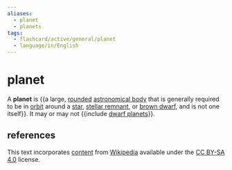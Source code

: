 ```yaml
---
aliases:
  - planet
  - planets
tags:
  - flashcard/active/general/planet
  - language/in/English
---
```


# planet

A __planet__ is {{a large, [rounded](hydrostatic%20equilibrium.md) [astronomical body](astronomical%20object.md) that is generally required to be in [orbit](orbit.md) around a [star](star.md), [stellar remnant](compact%20object.md), or [brown dwarf](brown%20dwarf.md), and is not one itself}}. It may or may not {{include [dwarf planets](dwarf%20planet.md)}}. <!--SR:!2025-03-15,192,310!2025-05-21,252,330-->

## references

This text incorporates [content](https://en.wikipedia.org/wiki/planet) from [Wikipedia](Wikipedia.md) available under the [CC BY-SA 4.0](https://creativecommons.org/licenses/by-sa/4.0/) license.
